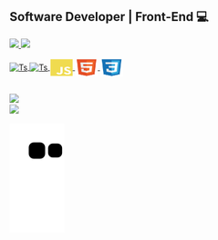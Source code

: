 <h2>Software Developer | Front-End 💻 </h2>

<div>
  <a href="https://github.com/julianasinnott">
  <img height="180em" src="https://github-readme-stats.vercel.app/api?username=julianasinnott&show_icons=true&theme=react&include_all_commits=true&count_private=true"/>
  <img height="180em" src="https://github-readme-stats.vercel.app/api/top-langs/?username=julianasinnott&layout=compact&langs_count=6&theme=react"/>
</div>
<div style="display: inline_block"><br>
  <img align="center" alt="Ts" height="33" width="36"
src="https://user-images.githubusercontent.com/100887684/167869228-d1c37a9b-478f-4222-8929-26580a5f49fd.png">
  <img align="center" alt="Ts" height="30" width="30"
src="https://user-images.githubusercontent.com/100887684/167867377-2a971250-af79-4d7d-b35f-cca577db3d32.png">
  <img align="center" alt="Js" height="30" width="40" src="https://raw.githubusercontent.com/devicons/devicon/master/icons/javascript/javascript-plain.svg">
  <img align="center" alt="HTML" height="30" width="40" src="https://raw.githubusercontent.com/devicons/devicon/master/icons/html5/html5-original.svg">
  <img align="center" alt="CSS" height="30" width="40" src="https://raw.githubusercontent.com/devicons/devicon/master/icons/css3/css3-original.svg">
</div>

 <br>

<div> 
  
  <a href="https://instagram.com/julianasinnott" target="_blank"><img src="https://img.shields.io/badge/-Instagram-%23E4405F?style=for-the-badge&logo=instagram&logoColor=white" target="_blank"></a> <br>
   <a href="https://www.linkedin.com/in/julianasinnott" target="_blank"><img src="https://img.shields.io/badge/-LinkedIn-%230077B5?style=for-the-badge&logo=linkedin&logoColor=white" target="_blank"></a> 
 
  ![Snake animation](https://github.com/julianasinnott/julianasinnott/blob/output/github-contribution-grid-snake.svg)
</div>
